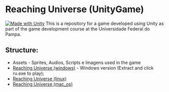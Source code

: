 # Reaching Universe (UnityGame)
 [![Made with Unity](https://img.shields.io/badge/Made%20with-Unity-57b9d3.svg?style=for-the-badge&logo=unity)](https://unity3d.com)
 This is a repository for a game developed using Unity as part of the game development course at the Universidade Federal do Pampa.

## Structure:

* Assets - Sprites, Audios, Scripts e Imagens used in the game
* [Reaching Universe (windows)](https://github.com/lucianoMarchezan/Reaching-Universe--UnityGame-/blob/main/Reaching%20Universe%20(windows).zip)  - Windows version (Extract and click ru.exe to play);
* [Reaching Universe (linux)](https://github.com/lucianoMarchezan/Reaching-Universe--UnityGame-/blob/main/Reaching%20Universe%20(linux).zip)
* [Reaching Universe (mac_os)](https://github.com/lucianoMarchezan/Reaching-Universe--UnityGame-/blob/main/Reaching%20Universe%20(mac_os).zip)

